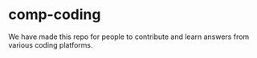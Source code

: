 # comp-coding
We have made this repo for people to contribute and learn answers from various coding platforms.
